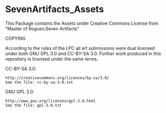 # SevenArtifacts_Assets
This Package contains the Assets under Creative Commons License from "Master of Rogues:Seven Artifacts"


COPYING

According to the rules of the LPC all art submissions were dual licensed under both GNU GPL 3.0 and CC-BY-SA 3.0. Further work produced in this repository is licensed under the same terms.

CC-BY-SA 3.0:

    http://creativecommons.org/licenses/by-sa/3.0/
    See the file: cc-by-sa-3.0.txt

GNU GPL 3.0:

    http://www.gnu.org/licenses/gpl-3.0.html
    See the file: gpl-3.0.txt
